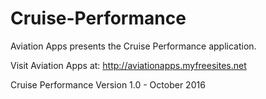 # Cruise-Performance
Aviation Apps presents the Cruise Performance application.

Visit Aviation Apps at: http://aviationapps.myfreesites.net

Cruise Performance Version 1.0 - October 2016
